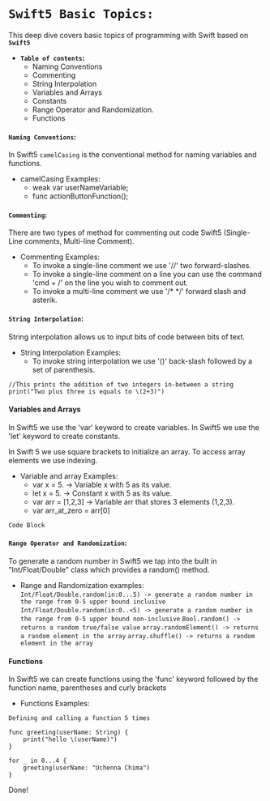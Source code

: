 # **`Swift5 Basic Topics:`**

This deep dive covers basic topics of programming with Swift based on **`Swift5`**

-  **`Table of contents`:**
    - Naming Conventions
    - Commenting
    - String Interpolation    
    - Variables and Arrays
    - Constants
    - Range Operator and Randomization.
    - Functions

#### **`Naming Conventions`:**
In Swift5 `camelCasing` is the conventional method for naming variables and functions.

- camelCasing Examples:
    - weak var userNameVariable;
    - func actionButtonFunction();

#### **`Commenting`:**
There are two types of method for commenting out code Swift5 (Single-Line comments, Multi-line Comment). 

- Commenting Examples:
    - To invoke a single-line comment we use '//' two forward-slashes.
    - To invoke a single-line comment on a line you can use the command 'cmd + /' on the line you wish to comment out.
    - To invoke a multi-line comment we use '/* */' forward slash and asterik.
    
#### **`String Interpolation`:**
String interpolation allows us to input bits of code between bits of text.

- String Interpolation Examples:
    - To invoke string interpolation we use '\()' back-slash followed by a set of parenthesis.
```
//This prints the addition of two integers in-between a string 
print("Two plus three is equals to \(2+3)")
```    


#### **Variables and Arrays** 
In Swift5 we use the 'var' keyword to create variables.
In Swift5 we use the 'let' keyword to create constants.

In Swift 5 we use square brackets to initialize an array.
To access array elements we use indexing.

- Variable and array Examples:
    - var x = 5. -> Variable x with 5 as its value.
    - let x = 5. -> Constant x with 5 as its value.
    - var arr = [1,2,3] -> Variable arr that stores 3 elements (1,2,3).
    - var arr_at_zero = arr[0]
    
    
```
Code Block
``` 

#### **`Range Operator and Randomization`:**
To generate a random number in Swift5 we tap into the built in "Int/Float/Double" class which provides a random() method.



- Range and Randomization examples:
```Int/Float/Double.random(in:0...5) -> generate a random number in the range from 0-5 upper bound inclusive```  
```Int/Float/Double.random(in:0..<5) -> generate a random number in the range from 0-5 upper bound non-inclusive``` 
```Bool.random() -> returns a random true/false value```
```array.randomElement() -> returns a random element in the array``` 
```array.shuffle() -> returns a random element in the array```

#### **Functions** 
In Swift5 we can create functions using the 'func' keyword followed by the function name, parentheses and curly brackets

- Functions Examples:

```
Defining and calling a function 5 times

func greeting(userName: String) {
    print("hello \(userName)")
}

for _ in 0...4 {
    greeting(userName: "Uchenna Chima")
}
``` 


Done!




